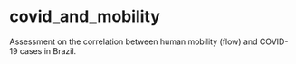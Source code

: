 # covid_and_mobility
Assessment on the correlation between human mobility (flow) and COVID-19 cases in Brazil.
